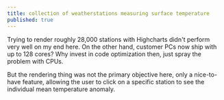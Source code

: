 ```yaml
---
title: collection of weatherstations measuring surface temperature
published: true
---
```


Trying to render roughly 28,000 stations with Highcharts didn't perform very well on my end here. On the other hand, customer PCs now ship with up to 128 cores? Why invest in code optimization then, just spray the problem with CPUs.

But the rendering thing was not the primary objective here, only a nice-to-have feature, allowing the user to click on a specific station to see the individual mean temperature anomaly.